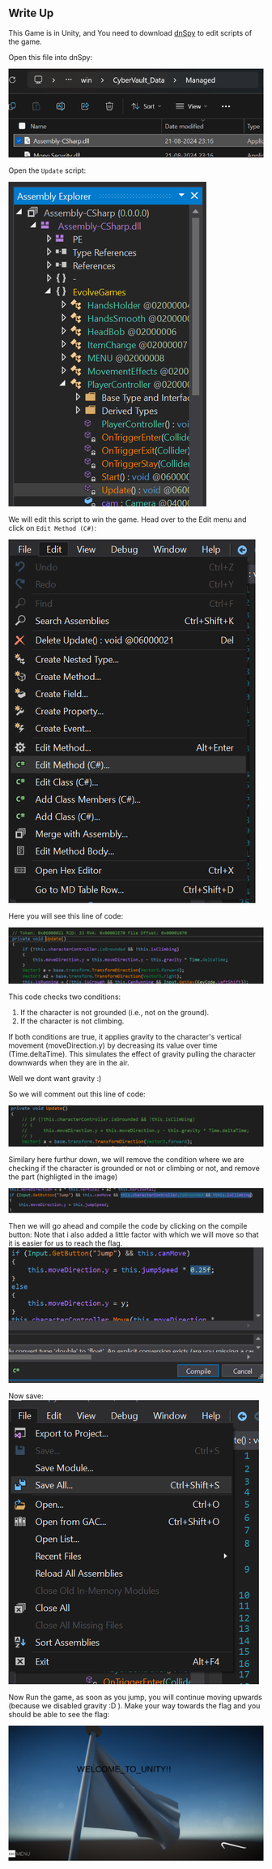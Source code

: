 ## Write Up

This Game is in Unity, and You need to download [dnSpy](https://github.com/dnSpy/dnSpy) to edit scripts of the game.

Open this file into dnSpy:

![alt text](../Images/dnspy.png)

Open the `Update` script:

![alt text](../Images/Update.png)

We will edit this script to win the game. Head over to the Edit menu and click on `Edit Method (C#)`:

![alt text](../Images/edit.png)

Here you will see this line of code:

![alt text](../Images/gravity.png)

This code checks two conditions:

1. If the character is not grounded (i.e., not on the ground).
2. If the character is not climbing.

If both conditions are true, it applies gravity to the character's vertical movement (moveDirection.y) by decreasing its value over time (Time.deltaTime). This simulates the effect of gravity pulling the character downwards when they are in the air.

Well we dont want gravity :)

So we will comment out this line of code:

![alt text](../Images/comment.png)

Similary here furthur down, we will remove the condition where we are checking if the character is grounded or not or climbing or not, and remove the part (highligted in the image)

![alt text](../Images/groudned.png)

Then we will go ahead and compile the code by clicking on the compile button:
Note that i also added a little factor with which we will move so that it is easier for us to reach the flag.
![alt text](../Images/facrtor.png)

Now save:
![alt text](../Images/save.png)

Now Run the game, as soon as you jump, you will continue moving upwards (because we disabled gravity :D ).
Make your way towards the flag and you should be able to see the flag:

![alt text](../Images/dnflag.png)